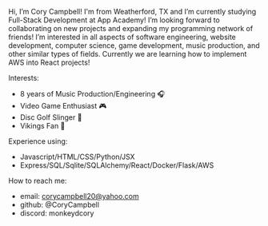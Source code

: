 Hi, I’m Cory Campbell! I'm from Weatherford, TX and I’m currently studying Full-Stack Development at App Academy! 
I’m looking forward to collaborating on new projects and expanding my programming network of friends!
I’m interested in all aspects of software engineering, website development, computer science, game development, music production, and other similar types of fields.
Currently we are learning how to implement AWS into React projects!

Interests:
- 8 years of Music Production/Engineering 🎧
- Video Game Enthusiast 🎮
- Disc Golf Slinger 🌳
- Vikings Fan 🏈

Experience using:
- Javascript/HTML/CSS/Python/JSX
- Express/SQL/Sqlite/SQLAlchemy/React/Docker/Flask/AWS

How to reach me:
- email: corycampbell20@yahoo.com
- github: @CoryCampbell
- discord: monkeydcory

<!---
CoryCampbell/CoryCampbell is a ✨ special ✨ repository because its `README.md` (this file) appears on your GitHub profile.
You can click the Preview link to take a look at your changes.
--->
